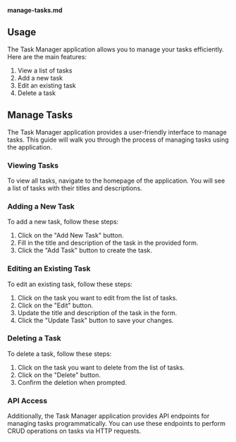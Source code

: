 **manage-tasks.md**

## Usage

The Task Manager application allows you to manage your tasks efficiently. Here are the main features:

1. View a list of tasks
2. Add a new task
3. Edit an existing task
4. Delete a task

## Manage Tasks

The Task Manager application provides a user-friendly interface to manage tasks. This guide will walk you through the process of managing tasks using the application.

### Viewing Tasks

To view all tasks, navigate to the homepage of the application. You will see a list of tasks with their titles and descriptions.

### Adding a New Task

To add a new task, follow these steps:

1. Click on the "Add New Task" button.
2. Fill in the title and description of the task in the provided form.
3. Click the "Add Task" button to create the task.

### Editing an Existing Task

To edit an existing task, follow these steps:

1. Click on the task you want to edit from the list of tasks.
2. Click on the "Edit" button.
3. Update the title and description of the task in the form.
4. Click the "Update Task" button to save your changes.

### Deleting a Task

To delete a task, follow these steps:

1. Click on the task you want to delete from the list of tasks.
2. Click on the "Delete" button.
3. Confirm the deletion when prompted.

### API Access

Additionally, the Task Manager application provides API endpoints for managing tasks programmatically. You can use these endpoints to perform CRUD operations on tasks via HTTP requests.
